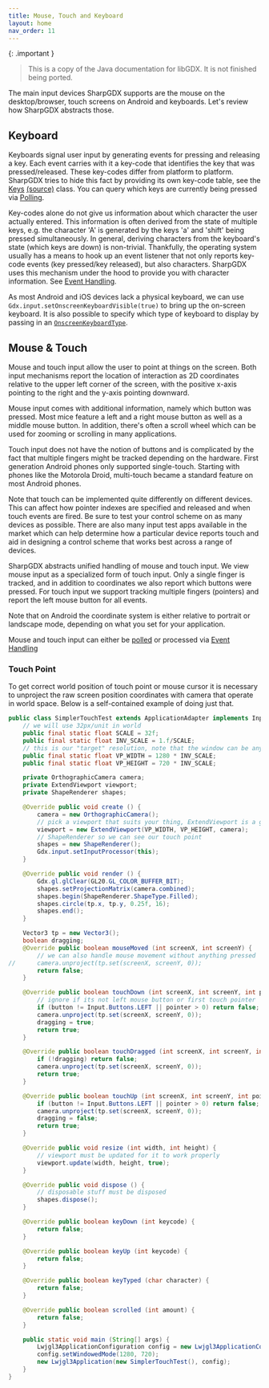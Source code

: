 ```yaml
---
title: Mouse, Touch and Keyboard
layout: home
nav_order: 11
---
```


{: .important }
> This is a copy of the Java documentation for libGDX. It is not finished being ported.

The main input devices SharpGDX supports are the mouse on the desktop/browser, touch screens on Android and keyboards. Let's review how SharpGDX abstracts those.

## Keyboard
Keyboards signal user input by generating events for pressing and releasing a key. Each event carries with it a key-code that identifies the key that was pressed/released. These key-codes differ from platform to platform. SharpGDX tries to hide this fact by providing its own key-code table, see the [Keys](https://javadoc.io/doc/com.badlogicgames.gdx/gdx/latest/com/badlogic/gdx/Input.Keys.html) [(source)](https://github.com/sharpgdx/sharpgdx/blob/master/gdx/src/com/badlogic/gdx/Input.java#L69) class. You can query which keys are currently being pressed via [Polling](/wiki/input/polling).

Key-codes alone do not give us information about which character the user actually entered. This information is often derived from the state of multiple keys, e.g. the character 'A' is generated by the keys 'a' and 'shift' being pressed simultaneously. In general, deriving characters from the keyboard's state (which keys are down) is non-trivial. Thankfully, the operating system usually has a means to hook up an event listener that not only reports key-code events (key pressed/key released), but also characters. SharpGDX uses this mechanism under the hood to provide you with character information. See [Event Handling](/wiki/input/event-handling).

As most Android and iOS devices lack a physical keyboard, we can use `Gdx.input.setOnscreenKeyboardVisible(true)` to bring up the on-screen keyboard. It is also possible to specify which type of keyboard to display by passing in an [`OnscreenKeyboardType`](https://javadoc.io/doc/com.badlogicgames.gdx/gdx/latest/com/badlogic/gdx/Input.OnscreenKeyboardType.html).

## Mouse & Touch
Mouse and touch input allow the user to point at things on the screen. Both input mechanisms report the location of interaction as 2D coordinates relative to the upper left corner of the screen, with the positive x-axis pointing to the right and the y-axis pointing downward.

Mouse input comes with additional information, namely which button was pressed. Most mice feature a left and a right mouse button as well as a middle mouse button. In addition, there's often a scroll wheel which can be used for zooming or scrolling in many applications.

Touch input does not have the notion of buttons and is complicated by the fact that multiple fingers might be tracked depending on the hardware. First generation Android phones only supported single-touch. Starting with phones like the Motorola Droid, multi-touch became a standard feature on most Android phones.

Note that touch can be implemented quite differently on different devices. This can affect how pointer indexes are specified and released and when touch events are fired. Be sure to test your control scheme on as many devices as possible. There are also many input test apps available in the market which can help determine how a particular device reports touch and aid in designing a control scheme that works best across a range of devices.

SharpGDX abstracts unified handling of mouse and touch input. We view mouse input as a specialized form of touch input. Only a single finger is tracked, and in addition to coordinates we also report which buttons were pressed. For touch input we support tracking multiple fingers (pointers) and report the left mouse button for all events.

Note that on Android the coordinate system is either relative to portrait or landscape mode, depending on what you set for your application.

Mouse and touch input can either be [polled](/wiki/input/polling) or processed via [Event Handling](/wiki/input/event-handling)

### Touch Point 

To get correct world position of touch point or mouse cursor it is necessary to unproject the raw screen position coordinates with camera that operate in world space. Below is a self-contained example of doing just that.

```java
public class SimplerTouchTest extends ApplicationAdapter implements InputProcessor {
	// we will use 32px/unit in world
	public final static float SCALE = 32f;
	public final static float INV_SCALE = 1.f/SCALE;
	// this is our "target" resolution, note that the window can be any size, it is not bound to this one
	public final static float VP_WIDTH = 1280 * INV_SCALE;
	public final static float VP_HEIGHT = 720 * INV_SCALE;

	private OrthographicCamera camera;
	private ExtendViewport viewport;		
	private ShapeRenderer shapes;

	@Override public void create () {
		camera = new OrthographicCamera();
		// pick a viewport that suits your thing, ExtendViewport is a good start
		viewport = new ExtendViewport(VP_WIDTH, VP_HEIGHT, camera);
		// ShapeRenderer so we can see our touch point
		shapes = new ShapeRenderer();
		Gdx.input.setInputProcessor(this);
	}

	@Override public void render () {
		Gdx.gl.glClear(GL20.GL_COLOR_BUFFER_BIT);
		shapes.setProjectionMatrix(camera.combined);
		shapes.begin(ShapeRenderer.ShapeType.Filled);
		shapes.circle(tp.x, tp.y, 0.25f, 16);
		shapes.end();
	}

	Vector3 tp = new Vector3();
	boolean dragging;
	@Override public boolean mouseMoved (int screenX, int screenY) {
		// we can also handle mouse movement without anything pressed
//		camera.unproject(tp.set(screenX, screenY, 0));
		return false;
	}

	@Override public boolean touchDown (int screenX, int screenY, int pointer, int button) {
		// ignore if its not left mouse button or first touch pointer
		if (button != Input.Buttons.LEFT || pointer > 0) return false;
		camera.unproject(tp.set(screenX, screenY, 0));
		dragging = true;
		return true;
	}

	@Override public boolean touchDragged (int screenX, int screenY, int pointer) {
		if (!dragging) return false;
		camera.unproject(tp.set(screenX, screenY, 0));
		return true;
	}

	@Override public boolean touchUp (int screenX, int screenY, int pointer, int button) {
		if (button != Input.Buttons.LEFT || pointer > 0) return false;
		camera.unproject(tp.set(screenX, screenY, 0));
		dragging = false;
		return true;
	}

	@Override public void resize (int width, int height) {
		// viewport must be updated for it to work properly
		viewport.update(width, height, true);
	}

	@Override public void dispose () {
		// disposable stuff must be disposed
		shapes.dispose();
	}

	@Override public boolean keyDown (int keycode) {
		return false;
	}

	@Override public boolean keyUp (int keycode) {
		return false;
	}

	@Override public boolean keyTyped (char character) {
		return false;
	}

	@Override public boolean scrolled (int amount) {
		return false;
	}

	public static void main (String[] args) {
		Lwjgl3ApplicationConfiguration config = new Lwjgl3ApplicationConfiguration();
		config.setWindowedMode(1280, 720);
		new Lwjgl3Application(new SimplerTouchTest(), config);
	}
}
```